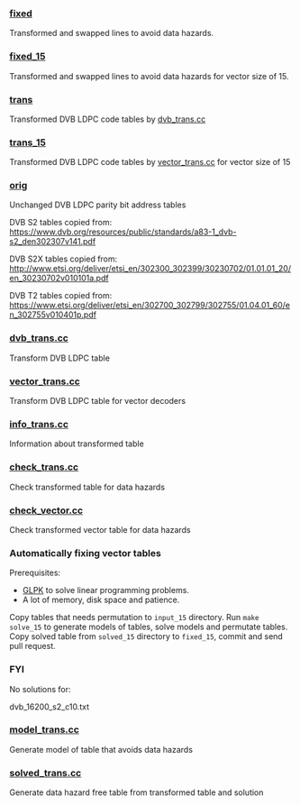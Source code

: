
### [fixed](fixed)

Transformed and swapped lines to avoid data hazards.

### [fixed_15](fixed_15)

Transformed and swapped lines to avoid data hazards for vector size of 15.

### [trans](trans)

Transformed DVB LDPC code tables by [dvb_trans.cc](dvb_trans.cc)

### [trans_15](trans_15)

Transformed DVB LDPC code tables by [vector_trans.cc](vector_trans.cc) for vector size of 15

### [orig](orig)

Unchanged DVB LDPC parity bit address tables

DVB S2 tables copied from:
https://www.dvb.org/resources/public/standards/a83-1_dvb-s2_den302307v141.pdf

DVB S2X tables copied from:
http://www.etsi.org/deliver/etsi_en/302300_302399/30230702/01.01.01_20/en_30230702v010101a.pdf

DVB T2 tables copied from:
https://www.etsi.org/deliver/etsi_en/302700_302799/302755/01.04.01_60/en_302755v010401p.pdf

### [dvb_trans.cc](dvb_trans.cc)

Transform DVB LDPC table

### [vector_trans.cc](vector_trans.cc)

Transform DVB LDPC table for vector decoders

### [info_trans.cc](info_trans.cc)

Information about transformed table

### [check_trans.cc](check_trans.cc)

Check transformed table for data hazards

### [check_vector.cc](check_vector.cc)

Check transformed vector table for data hazards

### Automatically fixing vector tables

Prerequisites:

* [GLPK](https://www.gnu.org/software/glpk/) to solve linear programming problems.
* A lot of memory, disk space and patience.

Copy tables that needs permutation to ```input_15``` directory.
Run ```make solve_15``` to generate models of tables, solve models and permutate tables.
Copy solved table from ```solved_15``` directory to ```fixed_15```, commit and send pull request.

### FYI

No solutions for:

dvb_16200_s2_c10.txt

### [model_trans.cc](model_trans.cc)

Generate model of table that avoids data hazards

### [solved_trans.cc](solved_trans.cc)

Generate data hazard free table from transformed table and solution

